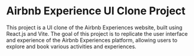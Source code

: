 # Airbnb Experience UI Clone Project
This project is a UI clone of the Airbnb Experiences website, built using React.js and Vite. The goal of this project is to replicate the user interface and experience of the Airbnb Experiences platform, allowing users to explore and book various activities and experiences.
